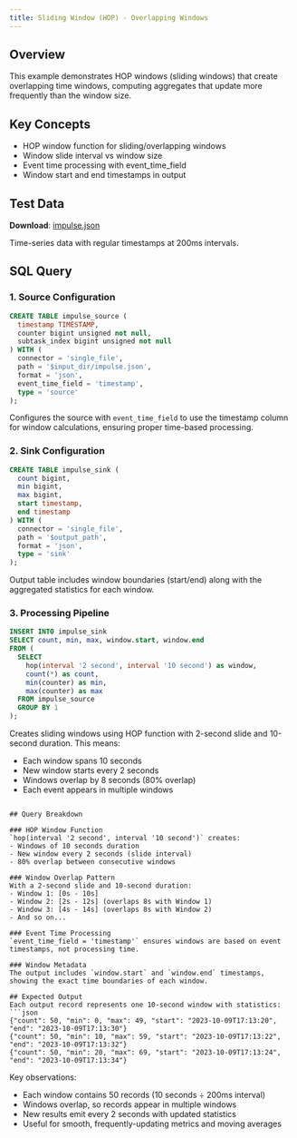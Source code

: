 ```yaml
---
title: Sliding Window (HOP) - Overlapping Windows
---
```



## Overview
This example demonstrates HOP windows (sliding windows) that create overlapping time windows, computing aggregates that update more frequently than the window size.

## Key Concepts
- HOP window function for sliding/overlapping windows
- Window slide interval vs window size
- Event time processing with event_time_field
- Window start and end timestamps in output

## Test Data
**Download**: [impulse.json](/test-data/impulse.json)

Time-series data with regular timestamps at 200ms intervals.

## SQL Query

### 1. Source Configuration
```sql
CREATE TABLE impulse_source (
  timestamp TIMESTAMP,
  counter bigint unsigned not null,
  subtask_index bigint unsigned not null
) WITH (
  connector = 'single_file',
  path = '$input_dir/impulse.json',
  format = 'json',
  event_time_field = 'timestamp',
  type = 'source'
);
```
Configures the source with `event_time_field` to use the timestamp column for window calculations, ensuring proper time-based processing.

### 2. Sink Configuration
```sql
CREATE TABLE impulse_sink (
  count bigint,
  min bigint,
  max bigint,
  start timestamp,
  end timestamp
) WITH (
  connector = 'single_file',
  path = '$output_path',
  format = 'json',
  type = 'sink'
);
```
Output table includes window boundaries (start/end) along with the aggregated statistics for each window.

### 3. Processing Pipeline
```sql
INSERT INTO impulse_sink
SELECT count, min, max, window.start, window.end 
FROM (
  SELECT
    hop(interval '2 second', interval '10 second') as window,
    count(*) as count,
    min(counter) as min,
    max(counter) as max
  FROM impulse_source
  GROUP BY 1
);
```
Creates sliding windows using HOP function with 2-second slide and 10-second duration. This means:
- Each window spans 10 seconds
- New window starts every 2 seconds
- Windows overlap by 8 seconds (80% overlap)
- Each event appears in multiple windows
```

## Query Breakdown

### HOP Window Function
`hop(interval '2 second', interval '10 second')` creates:
- Windows of 10 seconds duration
- New window every 2 seconds (slide interval)
- 80% overlap between consecutive windows

### Window Overlap Pattern
With a 2-second slide and 10-second duration:
- Window 1: [0s - 10s]
- Window 2: [2s - 12s] (overlaps 8s with Window 1)
- Window 3: [4s - 14s] (overlaps 8s with Window 2)
- And so on...

### Event Time Processing
`event_time_field = 'timestamp'` ensures windows are based on event timestamps, not processing time.

### Window Metadata
The output includes `window.start` and `window.end` timestamps, showing the exact time boundaries of each window.

## Expected Output
Each output record represents one 10-second window with statistics:
```json
{"count": 50, "min": 0, "max": 49, "start": "2023-10-09T17:13:20", "end": "2023-10-09T17:13:30"}
{"count": 50, "min": 10, "max": 59, "start": "2023-10-09T17:13:22", "end": "2023-10-09T17:13:32"}
{"count": 50, "min": 20, "max": 69, "start": "2023-10-09T17:13:24", "end": "2023-10-09T17:13:34"}
```

Key observations:
- Each window contains 50 records (10 seconds ÷ 200ms interval)
- Windows overlap, so records appear in multiple windows
- New results emit every 2 seconds with updated statistics
- Useful for smooth, frequently-updating metrics and moving averages